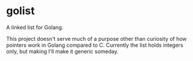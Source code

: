 # golist
A linked list for Golang.

This project doesn't serve much of a purpose other than curiosity of how pointers work in Golang compared to C. Currently the list holds integers only, but making I'll make it generic someday.